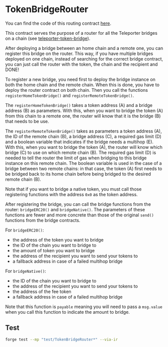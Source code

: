 # TokenBridgeRouter

You can find the code of this routing contract [here](./src/TokenBridgeRouter.sol).

This contract serves the purpose of a router for all the Teleporter bridges on a chain (see [teleporter-token-bridge](https://github.com/ava-labs/teleporter-token-bridge)).

After deploying a bridge between an home chain and a remote one, you can register this bridge on the router. This way, if you have multiple bridges deployed on one chain, instead of searching for the correct bridge contract, you can just call the router with the token, the chain and the recipient and DONE!

To register a new bridge, you need first to deploy the bridge instance on both the home chain and the remote chain. When this is done, you have to deploy the router contract on both chain. Then you call the functions `registerHomeTokenBridge()` and `registerRemoteTokenBridge()`.

The `registerHomeTokenBridge()` takes a token address (A) and a bridge address (B) as parameters. With this, when you want to bridge the token (A) from this chain to a remote one, the router will know that it is the bridge (B) that needs to be use.

The `registerRemoteTokenBridge()` takes as parameters a token address (A), the ID of the remote chain (B), a bridge address (C), a required gas limit (D) and a boolean variable that indicates if the bridge needs a multihop (E). With this, when you want to bridge the token (A), the router will know which bridge (C) to use on which remote chain (B). The required gas limit (D) is needed to tell the router the limit of gas when bridging to this bridge instance on this remote chain. The boolean variable is used in the case of a bridge between two remote chains: in that case, the token (A) first needs to be bridged back to its home chain before being bridged to the desired remote chain (B).

Note that if you want to bridge a native token, you must call those registering functions with the address `0x0` as the token address.

After registering the bridge, you can call the bridge functions from the router: `bridgeERC20()` and `bridgeNative()`. The parameters of these functions are fewer and more concrete than those of the original `send()` functions from the bridge contracts.

For `bridgeERC20()`:

- the address of the token you want to bridge
- the ID of the chain you want to bridge to
- the amount of token you want to bridge
- the address of the recipient you want to send your tokens to
- a fallback address in case of a failed multihop bridge

For `bridgeNative()`:

- the ID of the chain you want to bridge to
- the address of the recipient you want to send your tokens to
- the address of the fee token
- a fallback address in case of a failed multihop bridge

Note that this function is `payable` meaning you will need to pass a `msg.value` when you call this function to indicate the amount to bridge.

## Test

```bash
forge test --mp "test/TokenBridgeRouter*" --via-ir
```
